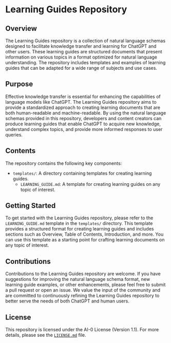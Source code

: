 # Learning Guides Repository

## Overview
The Learning Guides repository is a collection of natural language schemas designed to facilitate knowledge transfer and learning for ChatGPT and other users. These learning guides are structured documents that present information on various topics in a format optimized for natural language understanding. The repository includes templates and examples of learning guides that can be adapted for a wide range of subjects and use cases.

## Purpose
Effective knowledge transfer is essential for enhancing the capabilities of language models like ChatGPT. The Learning Guides repository aims to provide a standardized approach to creating learning documents that are both human-readable and machine-readable. By using the natural language schemas provided in this repository, developers and content creators can produce learning guides that enable ChatGPT to acquire new knowledge, understand complex topics, and provide more informed responses to user queries.

## Contents
The repository contains the following key components:
- `templates/`: A directory containing templates for creating learning guides.
  - `LEARNING_GUIDE.md`: A template for creating learning guides on any topic of interest.

## Getting Started
To get started with the Learning Guides repository, please refer to the `LEARNING_GUIDE.md` template in the `templates/` directory. This template provides a structured format for creating learning guides and includes sections such as Overview, Table of Contents, Introduction, and more. You can use this template as a starting point for crafting learning documents on any topic of interest.

## Contributions
Contributions to the Learning Guides repository are welcome. If you have suggestions for improving the natural language schema format, new learning guide examples, or other enhancements, please feel free to submit a pull request or open an issue. We value the input of the community and are committed to continuously refining the Learning Guides repository to better serve the needs of both ChatGPT and human users.

## License
This repository is licensed under the AI-0 License (Version 1.1). For more details, please see the [`LICENSE.md`](LICENSE.md) file.
